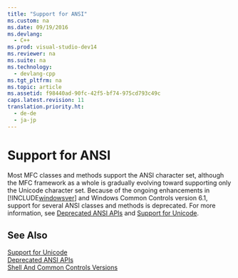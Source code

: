 ```yaml
---
title: "Support for ANSI"
ms.custom: na
ms.date: 09/19/2016
ms.devlang: 
  - C++
ms.prod: visual-studio-dev14
ms.reviewer: na
ms.suite: na
ms.technology: 
  - devlang-cpp
ms.tgt_pltfrm: na
ms.topic: article
ms.assetid: f98440ad-90fc-42f5-bf74-975cd793c49c
caps.latest.revision: 11
translation.priority.ht: 
  - de-de
  - ja-jp
---
```

# Support for ANSI
Most MFC classes and methods support the ANSI character set, although the MFC framework as a whole is gradually evolving toward supporting only the Unicode character set. Because of the ongoing enhancements in [!INCLUDE[windowsver](../vs140/includes/windowsver_md.md)] and Windows Common Controls version 6.1, support for several ANSI classes and methods is deprecated.  For more information, see [Deprecated ANSI APIs](../vs140/Deprecated-ANSI-APIs.md) and [Support for Unicode](../vs140/Support-for-Unicode.md).  
  
## See Also  
 [Support for Unicode](../vs140/Support-for-Unicode.md)   
 [Deprecated ANSI APIs](../vs140/Deprecated-ANSI-APIs.md)   
 [Shell And Common Controls Versions](http://msdn.microsoft.com/library/windows/desktop/bb776779)